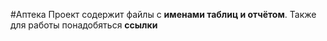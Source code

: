 #Аптека
Проект содержит файлы с **именами таблиц и отчётом**. Также для работы понадобяться **ссылки**
